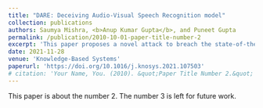 ```yaml
---
title: "DARE: Deceiving Audio-Visual Speech Recognition model"
collection: publications
authors: Saumya Mishra, <b>Anup Kumar Gupta</b>, and Puneet Gupta
permalink: /publication/2010-10-01-paper-title-number-2
excerpt: 'This paper proposes a novel attack to breach the state-of-the-art AVSR models by simultaneously deceiving the detection algorithm, with an attack success rate of 100%.'
date: 2021-11-28
venue: 'Knowledge-Based Systems'
paperurl: 'https://doi.org/10.1016/j.knosys.2021.107503'
# citation: 'Your Name, You. (2010). &quot;Paper Title Number 2.&quot; <i>Journal 1</i>. 1(2).'
---
```

This paper is about the number 2. The number 3 is left for future work.

<!-- [Download paper here](http://academicpages.github.io/files/paper2.pdf) -->

<!-- Recommended citation: Your Name, You. (2010). "Paper Title Number 2." <i>Journal 1</i>. 1(2). -->